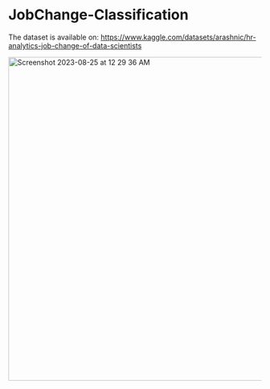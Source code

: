 # JobChange-Classification

The dataset is available on: https://www.kaggle.com/datasets/arashnic/hr-analytics-job-change-of-data-scientists



<img width="643" alt="Screenshot 2023-08-25 at 12 29 36 AM" src="https://github.com/Helia-hah/JobChange-Classification/assets/115110417/6a209eee-8f67-41e8-a3bb-ee8395a7349e">

